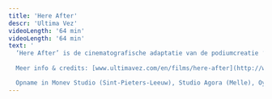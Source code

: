 ```yaml
---
title: 'Here After'
descr: 'Ultima Vez'
videoLength: '64 min'
videoLength: '64 min'
text: '
  ‘Here After’ is de cinematografische adaptatie van de podiumcreatie ‘Puur’ (2005). In gedanste scènes zien we de personages hun herinneringen herbeleven in het hiernamaals ; alsof hun gevoelens en trauma’s behouden werden in het geheugen van het lichaam. Met de snijdende muziektonen van Fausto Romitelli en de lyrische muziek van David Eugene Edwards/Woven Hand.
  
  Meer info & credits: [www.ultimavez.com/en/films/here-after](http://www.ultimavez.com/en/films/here-after)

  Opname in Monev Studio (Sint-Pieters-Leeuw), Studio Agora (Melle), Oye-Plage, Metro Louiza (Brussels), Tour & Taxis (Brussels), Terrils de Sainte-Henriette (Morlanwelz)'
---
```

